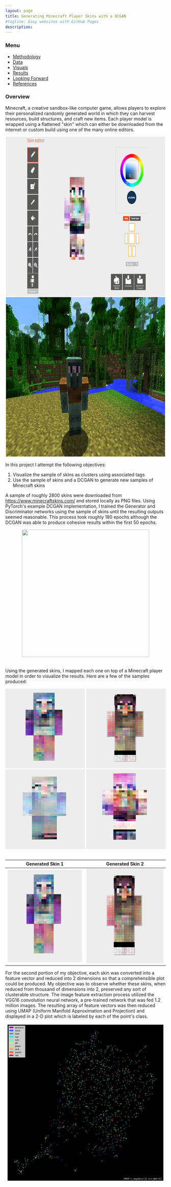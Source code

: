 ```yaml
---
layout: page
title: Generating Minecraft Player Skins with a DCGAN
#tagline: Easy websites with GitHub Pages
description:
---
```


### Menu
- [Methodology](pages/methodology.html)
- [Data](pages/data.html)
- [Visuals](pages/visuals.html)
- [Results](pages/results.html)
- [Looking Forward](pages/looking_forward.html)
- [References](pages/references.html)

### Overview
Minecraft, a creative sandbox-like computer game, allows players to explore their personalized randomly generated world in which they can harvest resources, build structures, and craft new items. Each player model is wrapped using a flattened "skin" which can either be downloaded from the internet or custom build using one of the many online editors. <br>

<div align="center">
    <img src="./assets/skin-editor.png" width="500" height="500"/> <br>
    <img src="./assets/skin-in-game-01.jpg" width="500" height="500"/> <br>
</div>

In this project I attempt the following objectives:
1. Visualize the sample of skins as clusters using associated tags
2. Use the sample of skins and a DCGAN to generate new samples of Minecraft skins <br>

A sample of roughly 2800 skins were downloaded from https://www.minecraftskins.com/ and stored locally as PNG files. Using PyTorch's example DCGAN implementation, I trained the Generator and Discriminator networks using the sample of skins until the resulting outputs seemed reasonable. This process took roughly 180 epochs although the DCGAN was able to produce cohesive results within the first 50 epochs. <br>

<div align="center">
    <img src="./assets/training.gif" width="400" height="400"/>
</div>
<br>

Using the generated skins, I mapped each one on top of a Minecraft player model in order to visualize the results. Here are a few of the samples produced:

<div align="center">
    <img src="./assets/fake_3.png" width="250" height="250"/>
    <img src="./assets/fake_4.png" width="250" height="250"/>
    <img src="./assets/fake_6.png" width="250" height="250"/>
    <img src="./assets/fake_9.png" width="250" height="250"/>
</div>
<br>

Generated Skin 1 | Generated Skin 2
:---------------:|:----------------:
![](./assets/fake_3.png) | ![](./assets/fake_4.png)

For the second portion of my objective, each skin was converted into a feature vector and reduced into 2 dimensions so that a comprehensible plot could be produced. My objective was to observe whether these skins, when reduced from thousand of dimensions into 2, preserved any sort of clusterable structure. The image feature extraction process utilized the VGG16 convolution neural network, a pre-trained network that was fed 1.2 million images. The resulting array of feature vectors was then reduced using UMAP (Uniform Manifold Approximation and Projection) and displayed in a 2-D plot which is labeled by each of the point's class. <br>

<img src="./assets/full-data-umap-plot.png" width="500" height="500" class="center" /> <br>



